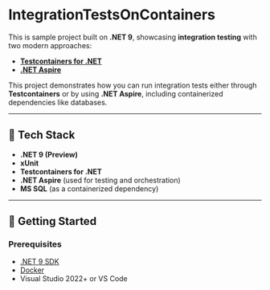 # IntegrationTestsOnContainers

This is sample project built on **.NET 9**, showcasing **integration testing** with two modern approaches:

- **[Testcontainers for .NET](https://github.com/testcontainers/testcontainers-dotnet)**
- **[.NET Aspire](https://learn.microsoft.com/en-us/dotnet/aspire/testing/overview)**

This project demonstrates how you can run integration tests either through **Testcontainers** or by using **.NET Aspire**, including containerized dependencies like databases.

---

## 🔧 Tech Stack

- **.NET 9 (Preview)**
- **xUnit**
- **Testcontainers for .NET**
- **.NET Aspire** (used for testing and orchestration)
- **MS SQL** (as a containerized dependency)

---

## 🚀 Getting Started

### Prerequisites

- [.NET 9 SDK](https://dotnet.microsoft.com/)
- [Docker](https://www.docker.com/)
- Visual Studio 2022+ or VS Code

